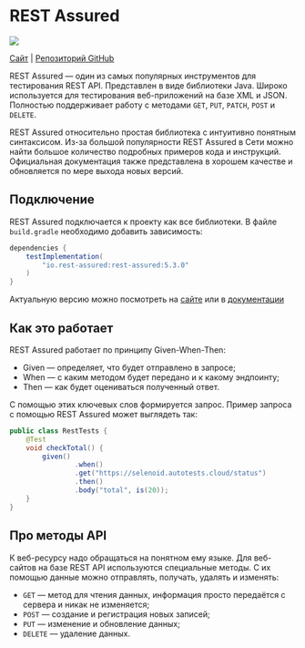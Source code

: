 # REST Assured

![](https://raw.githubusercontent.com/qa-guru/knowledge-base/main/img/tools-java/REST-Assured/rest-assured-banner-1.jpg)

[Cайт](https://rest-assured.io) | [Репозиторий GitHub](https://github.com/rest-assured/rest-assured)

REST Assured — один из самых популярных инструментов для тестирования REST API. Представлен в виде библиотеки Java. Широко используется для тестирования веб-приложений на базе XML и JSON. Полностью поддерживает работу с методами `GET`, `PUT`, `PATCH`, `POST` и `DELETE`.

REST Assured относительно простая библиотека с интуитивно понятным синтаксисом. Из-за большой популярности REST Assured в Сети можно найти большое количество подробных примеров кода и инструкций. Официальная документация также представлена в хорошем качестве и обновляется по мере выхода новых версий.

## Подключение
REST Assured подключается к проекту как все библиотеки. В файле `build.gradle` необходимо добавить зависимость:

```gradle
dependencies {
    testImplementation(
        "io.rest-assured:rest-assured:5.3.0"
    )
} 
```

Актуальную версию можно посмотреть на [сайте](https://rest-assured.io) или в [документации](https://github.com/rest-assured/rest-assured/wiki/GettingStarted)

## Как это работает
REST Assured работает по принципу Given-When-Then:
- Given — определяет, что будет отправлено в запросе;
- When — с каким методом будет передано и к какому эндпоинту;
- Then — как будет оцениваться полученный ответ.

С помощью этих ключевых слов формируется запрос. Пример запроса с помощью REST Assured может выглядеть так:

```java
public class RestTests {
    @Test
    void checkTotal() {
        given()
                .when()
                .get("https://selenoid.autotests.cloud/status")
                .then()
                .body("total", is(20));
    }
}
```

## Про методы API
К веб-ресурсу надо обращаться на понятном ему языке. Для веб-сайтов на базе REST API используются специальные методы. С их помощью данные можно отправлять, получать, удалять и изменять:

- `GET` — метод для чтения данных, информация просто передаётся с сервера и никак не изменяется;
- `POST` — создание и регистрация новых записей;
- `PUT` — изменение и обновление данных;
- `DELETE` — удаление данных.
